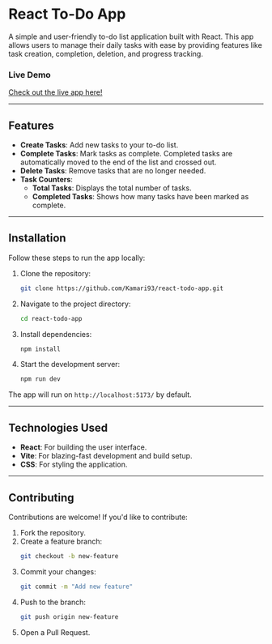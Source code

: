 # React To-Do App

A simple and user-friendly to-do list application built with React. This app allows users to manage their daily tasks with ease by providing features like task creation, completion, deletion, and progress tracking.

### **Live Demo**

[Check out the live app here!](https://Kamari93.github.io/react-todo-app)

---

## Features

- **Create Tasks**: Add new tasks to your to-do list.
- **Complete Tasks**: Mark tasks as complete. Completed tasks are automatically moved to the end of the list and crossed out.
- **Delete Tasks**: Remove tasks that are no longer needed.
- **Task Counters**:
  - **Total Tasks**: Displays the total number of tasks.
  - **Completed Tasks**: Shows how many tasks have been marked as complete.

---

## Installation

Follow these steps to run the app locally:

1. Clone the repository:
   ```bash
   git clone https://github.com/Kamari93/react-todo-app.git
   ```
2. Navigate to the project directory:
   ```bash
   cd react-todo-app
   ```
3. Install dependencies:
   ```bash
   npm install
   ```
4. Start the development server:
   ```bash
   npm run dev
   ```

The app will run on `http://localhost:5173/` by default.

---

## Technologies Used

- **React**: For building the user interface.
- **Vite**: For blazing-fast development and build setup.
- **CSS**: For styling the application.

---

## Contributing

Contributions are welcome! If you'd like to contribute:

1. Fork the repository.
2. Create a feature branch:
   ```bash
   git checkout -b new-feature
   ```
3. Commit your changes:
   ```bash
   git commit -m "Add new feature"
   ```
4. Push to the branch:
   ```bash
   git push origin new-feature
   ```
5. Open a Pull Request.
